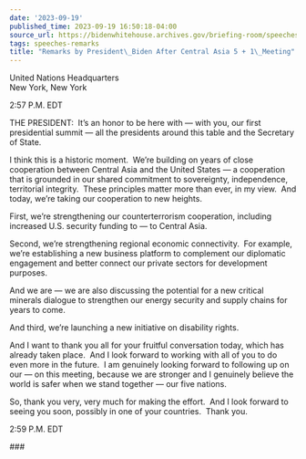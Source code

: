 ```yaml
---
date: '2023-09-19'
published_time: 2023-09-19 16:50:18-04:00
source_url: https://bidenwhitehouse.archives.gov/briefing-room/speeches-remarks/2023/09/19/remarks-by-president-biden-after-central-asia-5-1-meeting/
tags: speeches-remarks
title: "Remarks by President\_Biden After Central Asia 5 + 1\_Meeting"
---
```

 
United Nations Headquarters  
New York, New York

2:57 P.M. EDT

THE PRESIDENT:  It’s an honor to be here with — with you, our first
presidential summit — all the presidents around this table and the
Secretary of State. 

I think this is a historic moment.  We’re building on years of close
cooperation between Central Asia and the United States — a cooperation
that is grounded in our shared commitment to sovereignty, independence,
territorial integrity.  These principles matter more than ever, in my
view.  And today, we’re taking our cooperation to new heights.

First, we’re strengthening our counterterrorism cooperation, including
increased U.S. security funding to — to Central Asia.

Second, we’re strengthening regional economic connectivity.  For
example, we’re establishing a new business platform to complement our
diplomatic engagement and better connect our private sectors for
development purposes.

And we are — we are also discussing the potential for a new critical
minerals dialogue to strengthen our energy security and supply chains
for years to come.

And third, we’re launching a new initiative on disability rights. 

And I want to thank you all for your fruitful conversation today, which
has already taken place.  And I look forward to working with all of you
to do even more in the future.  I am genuinely looking forward to
following up on our — on this meeting, because we are stronger and I
genuinely believe the world is safer when we stand together — our five
nations.

So, thank you very, very much for making the effort.  And I look forward
to seeing you soon, possibly in one of your countries.  Thank you.

2:59 P.M. EDT

\###

